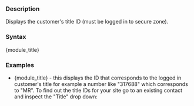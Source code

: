 <div class="description">
<h3 class="skiptoc">Description</h3>
<p>Displays the customer's title ID (must be logged in to secure zone).</p>
</div>
<div id="syntax">
<h3>Syntax</h3>
<p>{<span>module_title</span>}</p>
</div>
<div id="Examples">
<h3>Examples</h3>
<ul>
    <li>{<span>module_title</span>} - this displays the ID that corresponds to the logged in customer's title for example a number like "317688" which corresponds to "MR". To find out the title IDs for your site go to an existing contact and inspect the "Title" drop down:<img alt="" src="/kb_resources/screenshots/2013-04-01_1739.png" style="border:0px;  border-image: initial;" /> </li>
</ul>
</div>
